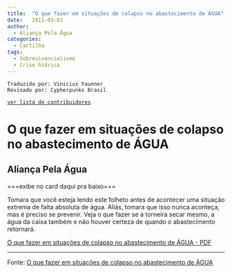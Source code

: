 ```yaml
---
title:  "O que fazer em situações de colapso no abastecimento de ÁGUA"
date:   2011-03-01
author:
  - Aliança Pela Água
categories:
  - Cartilha
tags:
  - Sobrevivencialismo
  - Crise hídrica
---
```


```
Traduzido por: Vinicius Yaunner
Revisado por: Cypherpunks Brasil
```
[```ver lista de contribuidores```](/about/#contribuidores)

# O que fazer em situações de colapso no abastecimento de ÁGUA
## Aliança Pela Água

===exibe no card daqui pra baixo===

Tomara que você esteja lendo este folheto antes de acontecer uma situação extrema de falta absoluta de água. Aliás, tomara que isso nunca aconteça, mas é preciso se prevenir. Veja o que fazer se a torneira secar mesmo, a água da caixa também e não houver certeza de quando o abastecimento retornará.

[O que fazer em situações de colapso no abastecimento de ÁGUA - PDF](http://www.cbhdoce.org.br/wp-content/uploads/2015/11/Cartilha_ColapsoAbastecimento.pdf)

---
Fonte: [O que fazer em situações de colapso no abastecimento de ÁGUA](http://www.cbhdoce.org.br)
